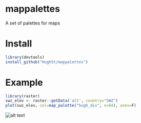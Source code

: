 # mappalettes
A set of palettes for maps

# Install
```r
library(devtools)  
install_github("HughSt/mappalettes")
```

# Example
```r
library(raster)  
swz_elev <- raster::getData('alt', country="SWZ")  
plot(swz_elev, col=map_palette("hugh_div", n=64), axes=F) 
```
![alt text](https://raw.githubusercontent.com/HughSt/mappalettes/master/images/hugh_div_swz_elev.png)
